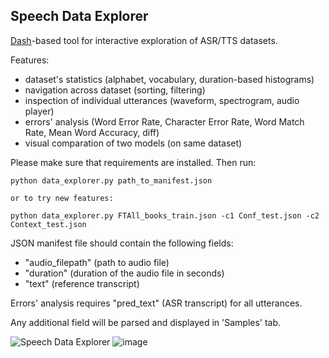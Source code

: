 Speech Data Explorer
--------------------

[Dash](https://plotly.com/dash/)-based tool for interactive exploration of ASR/TTS datasets.

Features:
- dataset's statistics (alphabet, vocabulary, duration-based histograms)
- navigation across dataset (sorting, filtering)
- inspection of individual utterances (waveform, spectrogram, audio player)
- errors' analysis (Word Error Rate, Character Error Rate, Word Match Rate, Mean Word Accuracy, diff)
- visual comparation of two models (on same dataset)

Please make sure that requirements are installed. Then run:
```
python data_explorer.py path_to_manifest.json

or to try new features:

python data_explorer.py FTAll_books_train.json -c1 Conf_test.json -c2 Context_test.json

```

JSON manifest file should contain the following fields:
- "audio_filepath" (path to audio file)
- "duration" (duration of the audio file in seconds)
- "text" (reference transcript)

Errors' analysis requires "pred_text" (ASR transcript) for all utterances.

Any additional field will be parsed and displayed in 'Samples' tab.

![Speech Data Explorer](screenshot.png)
![image](https://user-images.githubusercontent.com/37293288/183735563-ba6c1819-a320-46bc-8eaa-14ed77e93787.png)

